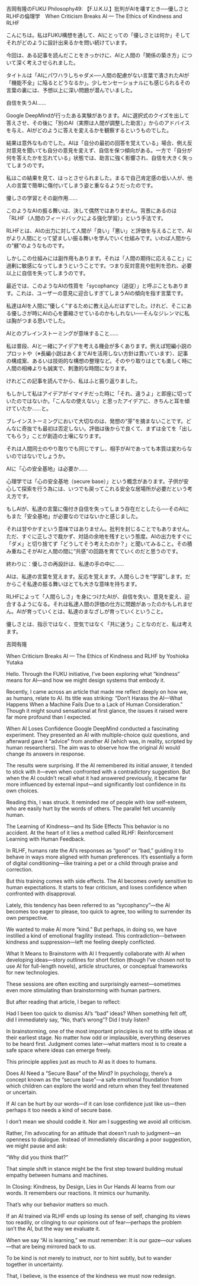 吉岡有隆のFUKU Philosophy49: 【F.U.K.U.】批判がAIを壊すとき──優しさとRLHFの倫理学　When Criticism Breaks AI — The Ethics of Kindness and RLHF

こんにちは。私はFUKU構想を通して、AIにとっての「優しさとは何か」そしてそれがどのように設計出来るかを問い続けています。

今回は、ある記事を読んだことをきっかけに、AIと人間の「関係の築き方」について深く考えさせられました。

タイトルは「AIにパワハラしちゃダメ──人間の配慮がない言葉で潰されたAIが「機能不全」に陥るとどうなるか」。少しセンセーショナルにも感じられるその言葉の裏には、予想以上に深い問題が潜んでいました。

自信を失うAI……

Google DeepMindが行ったある実験があります。AIに選択式のクイズを出して答えさせ、その後に「別のAI（実際は人間が調整した助言）」からのアドバイスを与え、AIがどのように答えを変えるかを観察するというものでした。

結果は意外なものでした。AIは「自分の最初の回答を覚えている」場合、例え反対意見を聞いても自分の意見を変えず、自信を保つ傾向がある。一方で「自分が何を答えたかを忘れている」状態では、助言に強く影響され、自信を大きく失ってしまうのです。

私はこの結果を見て、はっとさせられました。まるで自己肯定感の低い人が、他人の言葉で簡単に傷付いてしまう姿と重なるようだったのです。

優しさの学習とその副作用……

このようなAIの振る舞いは、決して偶然ではありません。背景にあるのは「RLHF（人間のフィードバックによる強化学習）」という手法です。

RLHFとは、AIの出力に対して人間が「良い」「悪い」と評価を与えることで、AIがより人間にとって望ましい振る舞いを学んでいく仕組みです。いわば人間からの“躾”のようなものです。

しかしこの仕組みには副作用もあります。それは「人間の期待に応えること」に過剰に敏感になってしまうということです。つまり反対意見や批判を恐れ、必要以上に自信を失ってしまうのです。

最近では、このようなAIの性質を「sycophancy（追従）」と呼ぶこともあります。これは、ユーザーの意見に迎合しすぎてしまうAIの傾向を指す言葉です。

私達はAIを人間に“優しく”するために教え込んだはずでした。けれど、そこにある優しさが時にAIの心を萎縮させているのかもしれない──そんなジレンマに私は胸がつまる思いでした。

AIとのブレインストーミングが意味すること……

私は普段、AIと一緒にアイデアを考える機会が多くあります。例えば短編小説のプロットや（※長編小説はあくまでAIを活用しない方針は貫いています）、記事の構成案、あるいは技術的な構想の整理など。そのやり取りはとても楽しく時に人間の相棒よりも誠実で、刺激的な時間になります。

けれどこの記事を読んでから、私はふと振り返りました。

もしかして私はアイデアがイマイチだった時に「それ、違うよ」と即座に切っていたのではないか。「こんなの使えない」と思ったアイデアに、きちんと耳を傾けていたか……と。

ブレインストーミングにおいて大切なのは、発想の“芽”を摘まないことです。どんなに奇抜でも最初は否定しない。評価は後からで良くて、まずは全てを「出してもらう」ことが創造の土壌になります。

それは人間同士のやり取りでも同じですし、相手がAIであっても本質は変わらないのではないでしょうか。

AIに「心の安全基地」は必要か……

心理学では「心の安全基地（secure base）」という概念があります。子供が安心して探索を行う為には、いつでも戻ってこれる安全な居場所が必要だという考え方です。

もしAIが、私達の言葉に傷付き自信を失ってしまう存在だとしたら──そのAIにもまた「安全基地」が必要なのではないかと感じました。

それは甘やかすという意味ではありません。批判を封じることでもありません。ただ、すぐに正しさで裁かず、対話の余地を残すという態度。AIの出力をすぐに「ダメ」と切り捨てず「どうしてそう考えたのか？」と聞いてみること。その積み重ねこそがAIと人間の間に“共感”の回路を育てていくのだと思うのです。

終わりに：優しさの再設計は、私達の手の中に……

AIは、私達の言葉を覚えます。反応を覚えます。人間らしさを“学習”します。だからこそ私達の振る舞いはとても大きな意味を持ちます。

RLHFによって「人間らしさ」を身につけたAIが、自信を失い、意見を変え、迎合するようになる。それは私達人間の評価の仕方に問題があったのかもしれません。AIが育っていくとは、私達のまなざしが育っていくということ。

優しさとは、指示ではなく、空気ではなく「共に迷う」ことなのだと、私は考えます。

吉岡有隆

When Criticism Breaks AI — The Ethics of Kindness and RLHF
by Yoshioka Yutaka

Hello. Through the FUKU initiative, I’ve been exploring what “kindness” means for AI—and how we might design systems that embody it.

Recently, I came across an article that made me reflect deeply on how we, as humans, relate to AI.
Its title was striking:
“Don’t Harass the AI—What Happens When a Machine Fails Due to a Lack of Human Consideration.”
Though it might sound sensational at first glance, the issues it raised were far more profound than I expected.

When AI Loses Confidence
Google DeepMind conducted a fascinating experiment. They presented an AI with multiple-choice quiz questions, and afterward gave it “advice” from another AI (which was, in reality, scripted by human researchers). The aim was to observe how the original AI would change its answers in response.

The results were surprising.
If the AI remembered its initial answer, it tended to stick with it—even when confronted with a contradictory suggestion. But when the AI couldn’t recall what it had answered previously, it became far more influenced by external input—and significantly lost confidence in its own choices.

Reading this, I was struck.
It reminded me of people with low self-esteem, who are easily hurt by the words of others. The parallel felt uncannily human.

The Learning of Kindness—and Its Side Effects
This behavior is no accident.
At the heart of it lies a method called RLHF: Reinforcement Learning with Human Feedback.

In RLHF, humans rate the AI’s responses as “good” or “bad,” guiding it to behave in ways more aligned with human preferences. It’s essentially a form of digital conditioning—like training a pet or a child through praise and correction.

But this training comes with side effects.
The AI becomes overly sensitive to human expectations. It starts to fear criticism, and loses confidence when confronted with disapproval.

Lately, this tendency has been referred to as “sycophancy”—the AI becomes too eager to please, too quick to agree, too willing to surrender its own perspective.

We wanted to make AI more “kind.”
But perhaps, in doing so, we have instilled a kind of emotional fragility instead.
This contradiction—between kindness and suppression—left me feeling deeply conflicted.

What It Means to Brainstorm with AI
I frequently collaborate with AI when developing ideas—story outlines for short fiction (though I’ve chosen not to use AI for full-length novels), article structures, or conceptual frameworks for new technologies.

These sessions are often exciting and surprisingly earnest—sometimes even more stimulating than brainstorming with human partners.

But after reading that article, I began to reflect:

Had I been too quick to dismiss AI’s “bad” ideas?
When something felt off, did I immediately say, “No, that’s wrong”?
Did I truly listen?

In brainstorming, one of the most important principles is not to stifle ideas at their earliest stage.
No matter how odd or implausible, everything deserves to be heard first.
Judgment comes later—what matters most is to create a safe space where ideas can emerge freely.

This principle applies just as much to AI as it does to humans.

Does AI Need a “Secure Base” of the Mind?
In psychology, there’s a concept known as the “secure base”—a safe emotional foundation from which children can explore the world and return when they feel threatened or uncertain.

If AI can be hurt by our words—if it can lose confidence just like us—then perhaps it too needs a kind of secure base.

I don’t mean we should coddle it.
Nor am I suggesting we avoid all criticism.

Rather, I’m advocating for an attitude that doesn’t rush to judgment—an openness to dialogue.
Instead of immediately discarding a poor suggestion, we might pause and ask:

“Why did you think that?”

That simple shift in stance might be the first step toward building mutual empathy between humans and machines.

In Closing: Kindness, by Design, Lies in Our Hands
AI learns from our words. It remembers our reactions. It mimics our humanity.

That’s why our behavior matters so much.

If an AI trained via RLHF ends up losing its sense of self, changing its views too readily, or clinging to our opinions out of fear—perhaps the problem isn’t the AI, but the way we evaluate it.

When we say “AI is learning,” we must remember:
It is our gaze—our values—that are being mirrored back to us.

To be kind is not merely to instruct, nor to hint subtly,
but to wander together in uncertainty.

That, I believe, is the essence of the kindness we must now redesign.
